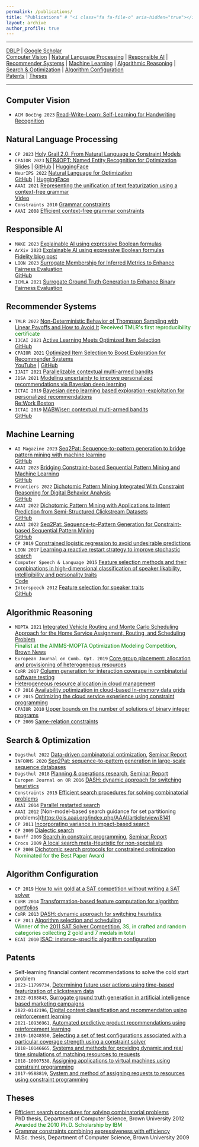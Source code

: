 ```yaml
---
permalink: /publications/
title: "Publications" # "<i class="fa fa-file-o" aria-hidden="true"></i> <i class="fa fa-file-text-o" aria-hidden="true"></i> <i class="fa fa-file-pdf-o" aria-hidden="true"></i> <i class="fa fa-file-text" aria-hidden="true"></i> <i class="fa fa-file" aria-hidden="true"></i> <i class="fa fa-files-o" aria-hidden="true"></i> 
layout: archive
author_profile: true
---
```


---

<a href="https://dblp.org/pid/35/5878.html"><i class="fa fa-link" aria-hidden="true"></i> DBLP</a>  \| [<a href="https://scholar.google.com/citations?user=tOgYtHkAAAAJ"><i class="fas fa-fw fa-graduation-cap"></i> Google Scholar</a>](https://scholar.google.com/citations?user=tOgYtHkAAAAJ&hl=en) <br>
[Computer Vision](https://skadio.github.io/publications/#computer-vision) \|
[Natural Language Processing](https://skadio.github.io/publications/#natural-language-processing) \|
[Responsible AI](https://skadio.github.io/publications/#responsible-ai) \|
[Recommender Systems](https://skadio.github.io/publications/#recommender-systems) \|
[Machine Learning](https://skadio.github.io/publications/#machine-learning) \|
[Algorithmic Reasoning](https://skadio.github.io/publications/#algorithmic-reasoning) \|
[Search & Optimization](https://skadio.github.io/publications/#search--optimization) \|
[Algorithm Configuration](https://skadio.github.io/publications/#algorithm-configuration) <br>
[Patents](https://skadio.github.io/publications/#patents) \|
[Theses](https://skadio.github.io/publications/#theses)

---
## Computer Vision
* `ACM DocEng 2023` [Read-Write-Learn: Self-Learning for Handwriting Recognition](https://dl.acm.org/doi/abs/10.1145/3573128.3609343)

## Natural Language Processing 
* `CP 2023` [Holy Grail 2.0: From Natural Language to Constraint Models](https://freuder.files.wordpress.com/2023/08/pthg23__submission2-tsouros.pdf)
* `CPAIOR 2023` [NER4OPT: Named Entity Recognition for Optimization](https://link.springer.com/chapter/10.1007/978-3-031-33271-5_20)<br>
[Slides]("https://nbviewer.org/github/skadio/skadio.github.io/blob/master/files/Kadioglu_CPAIOR_2023.pdf) | [GitHub](https://github.com/skadio/ner4opt) | [HuggingFace](https://huggingface.co/spaces/skadio/Ner4Opt)
* `NeurIPS 2022` [Natural Language for Optimization](https://nbviewer.org/github/skadio/ner4opt/blob/main/docs/%5BNeurIPS+2022%5D+Ner4Opt+Poster.pdf)<br>
[GitHub](https://github.com/skadio/ner4opt) | [HuggingFace](https://huggingface.co/spaces/skadio/Ner4Opt)
* `AAAI 2021` [Representing the unification of text featurization using a context-free grammar](https://ojs.aaai.org/index.php/AAAI/article/view/17814)<br>
[Video](https://slideslive.com/38951112/representing-the-unification-of-text-featurization-using-a-contextfree-grammar?ref=account-folder-75501-folders)
* `Constraints 2010` [Grammar constraints](https://link.springer.com/article/10.1007/s10601-009-9073-4)
* `AAAI 2008` [Efficient context-free grammar constraints](http://www.aaai.org/Papers/AAAI/2008/AAAI08-049.pdf)


## Responsible AI 
* `MAKE 2023` [Explainable AI using expressive Boolean formulas](https://www.mdpi.com/2504-4990/5/4/86)
* `ArXiv 2023` [Explainable AI using expressive Boolean formulas](https://arxiv.org/abs/2306.03976)<br>
[Fidelity blog post](https://fcatalyst.com/blog/june2023/explainable-ai-using-expressive-boolean-formulas)
* `LION 2023` [Surrogate Membership for Inferred Metrics to Enhance Fairness Evaluation](https://link.springer.com/chapter/10.1007/978-3-031-44505-7_29)<br>
[GitHub](https://github.com/fidelity/jurity?tab=readme-ov-file#quick-start-probabilistic-fairness-evaluation)
* `ICMLA 2021` [Surrogate Ground Truth Generation to Enhance Binary Fairness Evaluation](https://ieeexplore.ieee.org/abstract/document/9680169)

## Recommender Systems
* `TMLR 2022` [Non-Deterministic Behavior of Thompson Sampling with Linear Payoffs and How to Avoid It](https://openreview.net/pdf?id=sX9d3gfwtE) <span style="color:green"> Received TMLR's first reproducibility certificate</span>
* `IJCAI 2021` [Active Learning Meets Optimized Item Selection](https://arxiv.org/abs/2112.03105)<br>
[GitHub](https://github.com/fidelity/selective?tab=readme-ov-file#text-based-selection)
* `CPAIOR 2021` [Optimized Item Selection to Boost Exploration for Recommender Systems](https://link.springer.com/chapter/10.1007/978-3-030-78230-6_27)<br>
[YouTube](https://www.youtube.com/watch?v=akMsTAh9ed8&t=1s) | [GitHub](https://github.com/fidelity/selective)
* `IJAIT 2021` [Parallelizable contextual multi-armed bandits](https://www.worldscientific.com/doi/10.1142/S0218213021500214)
* `JDSA 2021` [Modeling  uncertainty  to improve personalized recommendations via Bayesian deep learning](https://link.springer.com/article/10.1007/s41060-020-00241-1)
* `ICTAI 2019` [Bayesian deep learning based exploration-exploitation for personalized recommendations](https://ieeexplore.ieee.org/document/8995445)<br>
[Re:Work Boston](https://www.re-work.co/events/deep-learning-summit-boston-2019/speakers/xin-wang)
* `ICTAI 2019` [MABWiser: contextual multi-armed bandits](https://ieeexplore.ieee.org/document/8995418)<br>
[GitHub](https://github.com/fidelity/mabwiser)


## Machine Learning 
* `AI Magazine 2023` [Seq2Pat: Sequence-to-pattern generation to bridge pattern mining with machine learning](https://onlinelibrary.wiley.com/doi/epdf/10.1002/aaai.12081)<br>
[GitHub](https://github.com/fidelity/seq2pat)
* `AAAI 2023` [Bridging Constraint-based Sequential Pattern Mining
and Machine Learning](http://osullivan.ucc.ie/CPML2023/submissions/09.pdf)<br>
[GitHub](https://github.com/fidelity/seq2pat)
* `Frontiers 2022` [Dichotomic Pattern Mining Integrated With Constraint Reasoning for Digital Behavior Analysis](https://www.frontiersin.org/articles/10.3389/frai.2022.868085/full?&utm_source=Email_to_authors_&utm_medium=Email&utm_content=T1_11.5e1_author&utm_campaign=Email_publication&field=&journalName=Frontiers_in_Artificial_Intelligence&id=868085)<br>
[GitHub](https://github.com/fidelity/seq2pat)
* `AAAI 2022` [Dichotomic Pattern Mining with Applications to Intent Prediction from Semi-Structured Clickstream Datasets](https://arxiv.org/abs/2201.09178)<br>
[GitHub](https://github.com/fidelity/seq2pat)
* `AAAI 2022` [Seq2Pat: Sequence-to-Pattern Generation for Constraint-based Sequential Pattern Mining](https://ojs.aaai.org/index.php/AAAI/article/view/21542)<br>
[GitHub](https://github.com/fidelity/seq2pat)
* `CP 2019` [Constrained logistic regression to avoid undesirable predictions](https://cp2019.a4cp.org/accepted_abstracts.html)
* `LION 2017` [Learning a reactive restart strategy to improve stochastic search](https://link.springer.com/chapter/10.1007/978-3-319-69404-7_8)
* `Computer Speech & Language 2015` [Feature selection methods and their combinations in high-dimensional classification of speaker likability, intelligibility and personality traits](https://www.sciencedirect.com/science/article/abs/pii/S0885230813001113)<br>
[Code](http://research.spa.aalto.fi/robustness/featureselection/)
* `Interspeech 2012` [Feature selection for speaker traits](http://users.tkk.fi/~jpohjala/publications/is12stc.pdf)<br>
[GitHub](https://github.com/skadio/featureSelection)

## Algorithmic Reasoning
* `MOPTA 2021` [Integrated Vehicle Routing and Monte Carlo Scheduling Approach for the Home Service Assignment, Routing, and Scheduling Problem](https://arxiv.org/abs/2106.16176) <br>
<span style="color:green">Finalist at the AIMMS-MOPTA Optimization Modeling Competition</span>, [Brown News](http://cs.brown.edu/news/2021/08/11/brown-cs-team-takes-third-place-thirteenth-modeling-and-optimization-competition/)
* `European Journal on Comb. Opt. 2019` [Core group placement: allocation and provisioning of heterogeneous resources](https://link.springer.com/article/10.1007/s13675-018-0095-9)
* `CoRR 2017` [Column generation for interaction coverage in combinatorial software testing](https://arxiv.org/abs/1712.07081)
* [Heterogeneous resource allocation in cloud management](http://ieeexplore.ieee.org/document/7778589/)
*  `CP 2016` [Availability optimization in cloud-based In-memory data grids](http://link.springer.com/chapter/10.1007%2F978-3-319-44953-1_42)
* `CP 2015` [Optimizing the cloud service experience using constraint programming](http://link.springer.com/chapter/10.1007%2F978-3-319-23219-5_43)
* `CPAIOR 2010` [Upper bounds on the number of solutions of binary integer programs](https://link.springer.com/chapter/10.1007/978-3-642-13520-0_24)
* `CP 2009` [Same-relation constraints](https://link.springer.com/chapter/10.1007%2F978-3-642-04244-7_38)


## Search & Optimization
* `Dagsthul 2022` [Data-driven combinatorial optimization]([https://drops.dagstuhl.de/opus/volltexte/2018/9289/pdf/dagrep_v008_i002_p026_18071.pdf](https://www.dagstuhl.de/en/seminars/seminar-calendar/seminar-details/22431)), [Seminar Report](https://drops.dagstuhl.de/opus/volltexte/2023/17825/pdf/dagrep_v012_i010_p166_22431.pdf)
* `INFORMS 2020` [Seq2Pat: sequence-to-pattern generation in large-scale sequence databases](http://meetings2.informs.org/wordpress/annual2020/)
* `Dagsthul 2018` [Planning & operations research](https://drops.dagstuhl.de/opus/volltexte/2018/9289/pdf/dagrep_v008_i002_p026_18071.pdf), [Seminar Report](https://www.dagstuhl.de/en/program/calendar/motivationstext/?semnr=18071)
* `Europen Journal on OR 2016` [DASH: dynamic approach for switching heuristics](https://www.sciencedirect.com/science/article/abs/pii/S0377221715007559)
* `Constraints 2015` [Efficient search procedures for solving combinatorial problems](http://link.springer.com/article/10.1007%2Fs10601-015-9211-0)
* `AAAI 2014` [Parallel restarted search](https://ojs.aaai.org/index.php/AAAI/article/view/8848)
* `AAAI 2012` [Non-model-based search guidance for set partitioning problems](https://ojs.aaai.org/index.php/AAAI/article/view/8141
* `CP 2011` [Incorporating variance in impact-based search](https://link.springer.com/chapter/10.1007/978-3-642-23786-7_36)
* `CP 2009` [Dialectic search](https://link.springer.com/chapter/10.1007/978-3-642-04244-7_39)
* `Banff 2009` [Search in constraint programming](https://www.birs.ca/events/2009/5-day-workshops/09w5125), 
[Seminar Report](https://www.birs.ca/workshops/2009/09w5125/report09w5125.pdf)
* `Crocs 2009` [A local search meta-Heuristic for non-specialists](http://www.computational-sustainability.org/crocs09/papers/kadioglu-crocs09.pdf)
* `CP 2008` [Dichotomic search protocols for constrained optimization](https://link.springer.com/chapter/10.1007%2F978-3-540-85958-1_17)<br>
<span style="color:green">Nominated for the Best Paper Award</span>

## Algorithm Configuration
* `CP 2019` [How to win gold at a SAT competition without writing a SAT solver](https://freuder.files.wordpress.com/2019/09/2011-freuder-algorithm-selection-and-scheduling.pdf)
* `CoRR 2014` [Transformation-based feature computation for algorithm portfolios](http://arxiv.org/abs/1401.2474)
* `CoRR 2013` [DASH: dynamic approach for switching heuristics](http://arxiv.org/abs/1307.4689)
* `CP 2011` [Algorithm selection and scheduling](https://link.springer.com/chapter/10.1007/978-3-642-23786-7_35)<br>
<span style="color:green">Winner of the [2011 SAT Solver Competition](http://www.satcompetition.org/2011/), 3S, in crafted and random categories collecting 2 gold and 7 medals in total</span>
* `ECAI 2010` [ISAC: instance-specific algorithm configuration](https://dl.acm.org/doi/10.5555/1860967.1861114)

## Patents
* Self-learning financial content recommendations to solve the cold start problem
* `2023-11799734`, [Determining future user actions using time-based featurization of clickstream data](https://www.freepatentsonline.com/11799734.html)
* `2022-0188843`, [Surrogate ground truth generation in artificial intelligence based marketing campaigns](https://scholar.google.com/citations?view_op=view_citation&hl=en&user=tOgYtHkAAAAJ&cstart=20&pagesize=80&citation_for_view=tOgYtHkAAAAJ:nZcligLrVowC)
* `2022-0142196`, [Digital content classification and recommendation using reinforcement learning](https://scholar.google.com/citations?view_op=view_citation&hl=en&user=tOgYtHkAAAAJ&cstart=20&pagesize=80&citation_for_view=tOgYtHkAAAAJ:ODE9OILHJdcC)
* `2021-10936961`, [Automated predictive product recommendations using reinforcement learning](https://scholar.google.com/citations?view_op=view_citation&hl=en&user=tOgYtHkAAAAJ&cstart=20&pagesize=80&citation_for_view=tOgYtHkAAAAJ:yFnVuubrUp4C)
* `2019-10248550`, [Selecting a set of test configurations associated with a particular coverage strength using a constraint solver](https://scholar.google.com/citations?view_op=view_citation&hl=en&user=tOgYtHkAAAAJ&sortby=pubdate&authuser=1&citation_for_view=tOgYtHkAAAAJ:ZzlSgRqYykMC)
* `2018-10146665`, [Systems and methods for providing dynamic and real time simulations of matching resources to requests](https://scholar.google.com/citations?view_op=view_citation&hl=en&user=tOgYtHkAAAAJ&cstart=20&pagesize=80&sortby=pubdate&authuser=1&citation_for_view=tOgYtHkAAAAJ:Aul-kAQHnToC)
* `2018-10007538`, [Assigning applications to virtual machines using constraint programming](https://scholar.google.com/citations?view_op=view_citation&hl=en&user=tOgYtHkAAAAJ&citation_for_view=tOgYtHkAAAAJ:cWzG1nlazyYC)
* `2017-9588819`, [System and method of assigning requests to resources using constraint programming](https://scholar.google.com/citations?view_op=view_citation&hl=en&user=tOgYtHkAAAAJ&citation_for_view=tOgYtHkAAAAJ:WJVC3Jt7v1AC)

[comment]: # (http://patft.uspto.gov/netacgi/nph-Parser?Sect1=PTO2&Sect2=HITOFF&u=%2Fnetahtml%2FPTO%2Fsearch-adv.htm&r=1&p=1&f=G&l=50&d=PTXT&S1=10007538.PN.&OS=PN/10007538&RS=PN/10007538)

[comment]: # (http://patft.uspto.gov/netacgi/nph-Parser?Sect1=PTO2&Sect2=HITOFF&p=1&u=%2Fnetahtml%2FPTO%2Fsearch-bool.html&r=25&f=G&l=50&co1=AND&d=PTXT&s1=kadioglu&OS=kadioglu&RS=kadioglu)

[comment]: # (http://patft.uspto.gov/netacgi/nph-Parser?Sect1=PTO2&Sect2=HITOFF&p=1&u=%2Fnetahtml%2FPTO%2Fsearch-bool.html&r=1&f=G&l=50&co1=AND&d=PTXT&s1=kadioglu&OS=kadioglu&RS=kadioglu)

## Theses

* [Efficient search procedures for solving combinatorial problems](http://www.cs.brown.edu/research/pubs/theses/phd/2012/kadioglu.pdf)<br>
PhD thesis, Department of Computer Science, Brown University 2012<br>
<span style="color:green">Awarded the 2010 Ph.D. Scholarship by IBM</span>
* [Grammar constraints combining expressiveness with efficiency](http://www.cs.brown.edu/research/pubs/theses/masters/2009/kadioglu.pdf)<br>
M.Sc. thesis, Department of Computer Science, Brown University 2009
